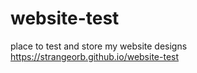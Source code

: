 # website-test
place to test and store my website designs
https://strangeorb.github.io/website-test
